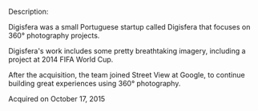 Description:

Digisfera was a small Portuguese startup called Digisfera that focuses on 360° photography projects.

Digisfera's work includes some pretty breathtaking imagery, including a project at 2014 FIFA World Cup.

After the acquisition, the team joined Street View at Google, to continue building great experiences using 360° photography.

Acquired on October 17, 2015